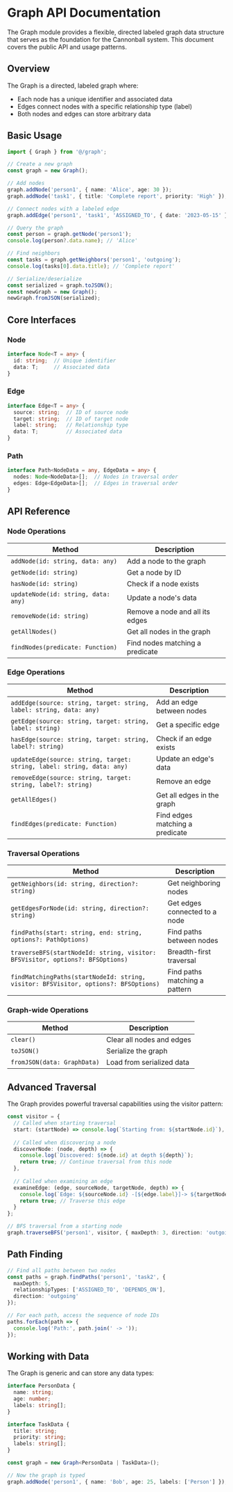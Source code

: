 # Graph API Documentation

The Graph module provides a flexible, directed labeled graph data structure that serves as the foundation for the Cannonball system. This document covers the public API and usage patterns.

## Overview

The Graph is a directed, labeled graph where:
- Each node has a unique identifier and associated data
- Edges connect nodes with a specific relationship type (label)
- Both nodes and edges can store arbitrary data


## Basic Usage

```typescript
import { Graph } from '@/graph';

// Create a new graph
const graph = new Graph();

// Add nodes
graph.addNode('person1', { name: 'Alice', age: 30 });
graph.addNode('task1', { title: 'Complete report', priority: 'High' });

// Connect nodes with a labeled edge
graph.addEdge('person1', 'task1', 'ASSIGNED_TO', { date: '2023-05-15' });

// Query the graph
const person = graph.getNode('person1');
console.log(person?.data.name); // 'Alice'

// Find neighbors
const tasks = graph.getNeighbors('person1', 'outgoing');
console.log(tasks[0].data.title); // 'Complete report'

// Serialize/deserialize
const serialized = graph.toJSON();
const newGraph = new Graph();
newGraph.fromJSON(serialized);
```

## Core Interfaces

### Node

```typescript
interface Node<T = any> {
  id: string;  // Unique identifier
  data: T;     // Associated data
}
```

### Edge

```typescript
interface Edge<T = any> {
  source: string;  // ID of source node
  target: string;  // ID of target node
  label: string;   // Relationship type
  data: T;         // Associated data
}
```

### Path

```typescript
interface Path<NodeData = any, EdgeData = any> {
  nodes: Node<NodeData>[];  // Nodes in traversal order
  edges: Edge<EdgeData>[];  // Edges in traversal order
}
```

## API Reference

### Node Operations

| Method | Description |
|--------|-------------|
| `addNode(id: string, data: any)` | Add a node to the graph |
| `getNode(id: string)` | Get a node by ID |
| `hasNode(id: string)` | Check if a node exists |
| `updateNode(id: string, data: any)` | Update a node's data |
| `removeNode(id: string)` | Remove a node and all its edges |
| `getAllNodes()` | Get all nodes in the graph |
| `findNodes(predicate: Function)` | Find nodes matching a predicate |

### Edge Operations

| Method | Description |
|--------|-------------|
| `addEdge(source: string, target: string, label: string, data: any)` | Add an edge between nodes |
| `getEdge(source: string, target: string, label: string)` | Get a specific edge |
| `hasEdge(source: string, target: string, label?: string)` | Check if an edge exists |
| `updateEdge(source: string, target: string, label: string, data: any)` | Update an edge's data |
| `removeEdge(source: string, target: string, label?: string)` | Remove an edge |
| `getAllEdges()` | Get all edges in the graph |
| `findEdges(predicate: Function)` | Find edges matching a predicate |

### Traversal Operations

| Method | Description |
|--------|-------------|
| `getNeighbors(id: string, direction?: string)` | Get neighboring nodes |
| `getEdgesForNode(id: string, direction?: string)` | Get edges connected to a node |
| `findPaths(start: string, end: string, options?: PathOptions)` | Find paths between nodes |
| `traverseBFS(startNodeId: string, visitor: BFSVisitor, options?: BFSOptions)` | Breadth-first traversal |
| `findMatchingPaths(startNodeId: string, visitor: BFSVisitor, options?: BFSOptions)` | Find paths matching a pattern |

### Graph-wide Operations

| Method | Description |
|--------|-------------|
| `clear()` | Clear all nodes and edges |
| `toJSON()` | Serialize the graph |
| `fromJSON(data: GraphData)` | Load from serialized data |

## Advanced Traversal

The Graph provides powerful traversal capabilities using the visitor pattern:

```typescript
const visitor = {
  // Called when starting traversal
  start: (startNode) => console.log(`Starting from: ${startNode.id}`),
  
  // Called when discovering a node
  discoverNode: (node, depth) => {
    console.log(`Discovered: ${node.id} at depth ${depth}`);
    return true; // Continue traversal from this node
  },
  
  // Called when examining an edge
  examineEdge: (edge, sourceNode, targetNode, depth) => {
    console.log(`Edge: ${sourceNode.id} -[${edge.label}]-> ${targetNode.id}`);
    return true; // Traverse this edge
  }
};

// BFS traversal from a starting node
graph.traverseBFS('person1', visitor, { maxDepth: 3, direction: 'outgoing' });
```

## Path Finding

```typescript
// Find all paths between two nodes
const paths = graph.findPaths('person1', 'task2', {
  maxDepth: 5,
  relationshipTypes: ['ASSIGNED_TO', 'DEPENDS_ON'],
  direction: 'outgoing'
});

// For each path, access the sequence of node IDs
paths.forEach(path => {
  console.log('Path:', path.join(' -> '));
});
```

## Working with Data

The Graph is generic and can store any data types:

```typescript
interface PersonData {
  name: string;
  age: number;
  labels: string[];
}

interface TaskData {
  title: string;
  priority: string;
  labels: string[];
}

const graph = new Graph<PersonData | TaskData>();

// Now the graph is typed
graph.addNode('person1', { name: 'Bob', age: 25, labels: ['Person'] });
```
